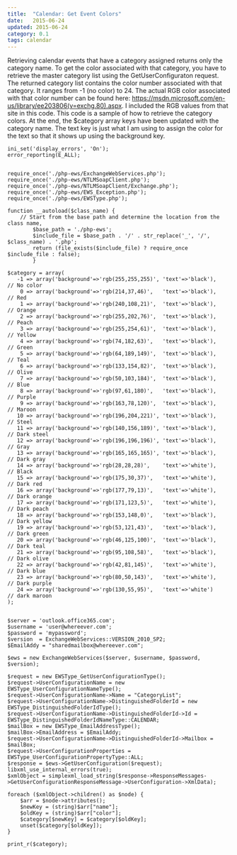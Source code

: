 ```yaml
---
title:  "Calendar: Get Event Colors"
date:   2015-06-24
updated: 2015-06-24
category: 0.1
tags: calendar
---
```

Retrieving calendar events that have a category assigned returns only the
category name. To get the color associated with that category, you have to
retrieve the master category list using the GetUserConfiguraton request. The
returned category list contains the color number associated with that category.
It ranges from -1 (no color) to 24. The actual RGB color associated with that
color number can be found here:
<https://msdn.microsoft.com/en-us/library/ee203806(v=exchg.80).aspx>. I included
the RGB values from that site in this code. This code is a sample of how to
retrieve the category colors. At the end, the $category array keys have been
updated with the category name. The text key is just what I am using to assign
the color for the text so that it shows up using the background key.

```php?start_inline=1
ini_set('display_errors', 'On');
error_reporting(E_ALL);


require_once('./php-ews/ExchangeWebServices.php');
require_once('./php-ews/NTLMSoapClient.php');
require_once('./php-ews/NTLMSoapClient/Exchange.php');
require_once('./php-ews/EWS_Exception.php');
require_once('./php-ews/EWSType.php');

function __autoload($class_name) {
    // Start from the base path and determine the location from the class name,
        $base_path = './php-ews';
        $include_file = $base_path . '/' . str_replace('_', '/', $class_name) . '.php';
        return (file_exists($include_file) ? require_once $include_file : false);
        }
        
$category = array(
   -1 => array('background'=>'rgb(255,255,255)', 'text'=>'black'),   // No color
    0 => array('background'=>'rgb(214,37,46)',   'text'=>'black'),   // Red
    1 => array('background'=>'rgb(240,108,21)',  'text'=>'black'),   // Orange
    2 => array('background'=>'rgb(255,202,76)',  'text'=>'black'),   // Peach
    3 => array('background'=>'rgb(255,254,61)',  'text'=>'black'),   // Yellow
    4 => array('background'=>'rgb(74,182,63)',   'text'=>'black'),   // Green
    5 => array('background'=>'rgb(64,189,149)',  'text'=>'black'),   // Teal
    6 => array('background'=>'rgb(133,154,82)',  'text'=>'black'),   // Olive
    7 => array('background'=>'rgb(50,103,184)',  'text'=>'black'),   // Blue
    8 => array('background'=>'rgb(97,61,180)',   'text'=>'black'),   // Purple
    9 => array('background'=>'rgb(163,78,120)',  'text'=>'black'),   // Maroon
   10 => array('background'=>'rgb(196,204,221)', 'text'=>'black'),   // Steel 
   11 => array('background'=>'rgb(140,156,189)', 'text'=>'black'),   // Dark steel
   12 => array('background'=>'rgb(196,196,196)', 'text'=>'black'),   // Gray
   13 => array('background'=>'rgb(165,165,165)', 'text'=>'black'),   // Dark gray
   14 => array('background'=>'rgb(28,28,28)',    'text'=>'white'),   // Black
   15 => array('background'=>'rgb(175,30,37)',   'text'=>'white'),   // Dark red
   16 => array('background'=>'rgb(177,79,13)',   'text'=>'white'),   // Dark orange
   17 => array('background'=>'rgb(171,123,5)',   'text'=>'white'),   // Dark peach
   18 => array('background'=>'rgb(153,148,0)',   'text'=>'black'),   // Dark yellow
   19 => array('background'=>'rgb(53,121,43)',   'text'=>'black'),   // Dark green
   20 => array('background'=>'rgb(46,125,100)',  'text'=>'black'),   // Dark teal
   21 => array('background'=>'rgb(95,108,58)',   'text'=>'black'),   // Dark olive
   22 => array('background'=>'rgb(42,81,145)',   'text'=>'white'),   // Dark blue
   23 => array('background'=>'rgb(80,50,143)',   'text'=>'white'),   // Dark purple
   24 => array('background'=>'rgb(130,55,95)',   'text'=>'white')    // dark maroon
);


$server = 'outlook.office365.com';
$username = 'user@whereever.com';
$password = 'mypassword';
$version  = ExchangeWebServices::VERSION_2010_SP2;
$EmailAddy = "sharedmailbox@whereever.com";    

$ews = new ExchangeWebServices($server, $username, $password, $version);

$request = new EWSType_GetUserConfigurationType();
$request->UserConfigurationName = new EWSType_UserConfigurationNameType();
$request->UserConfigurationName->Name = "CategoryList";
$request->UserConfigurationName->DistinguishedFolderId = new EWSType_DistinguishedFolderIdType();
$request->UserConfigurationName->DistinguishedFolderId->Id = EWSType_DistinguishedFolderIdNameType::CALENDAR;
$mailBox = new EWSType_EmailAddressType();
$mailBox->EmailAddress = $EmailAddy;
$request->UserConfigurationName->DistinguishedFolderId->Mailbox = $mailBox;
$request->UserConfigurationProperties = EWSType_UserConfigurationPropertyType::ALL;
$response = $ews->GetUserConfiguration($request);
libxml_use_internal_errors(true);
$xmlObject = simplexml_load_string($response->ResponseMessages->GetUserConfigurationResponseMessage->UserConfiguration->XmlData);

foreach ($xmlObject->children() as $node) {
    $arr = $node->attributes(); 
    $newKey = (string)$arr["name"];
    $oldKey = (string)$arr["color"];
    $category[$newKey] = $category[$oldKey];
    unset($category[$oldKey]);
}

print_r($category);
```
